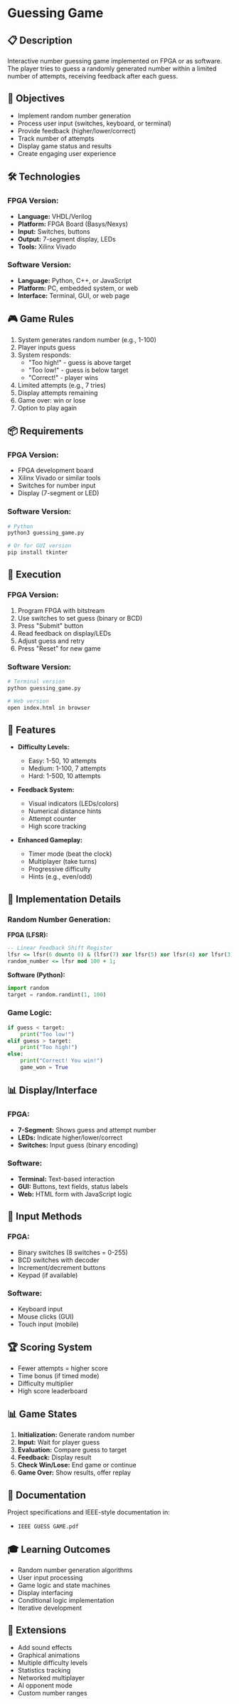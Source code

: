 # Guessing Game

## 📋 Description
Interactive number guessing game implemented on FPGA or as software. The player tries to guess a randomly generated number within a limited number of attempts, receiving feedback after each guess.

## 🎯 Objectives
- Implement random number generation
- Process user input (switches, keyboard, or terminal)
- Provide feedback (higher/lower/correct)
- Track number of attempts
- Display game status and results
- Create engaging user experience

## 🛠️ Technologies

### FPGA Version:
- **Language:** VHDL/Verilog
- **Platform:** FPGA Board (Basys/Nexys)
- **Input:** Switches, buttons
- **Output:** 7-segment display, LEDs
- **Tools:** Xilinx Vivado

### Software Version:
- **Language:** Python, C++, or JavaScript
- **Platform:** PC, embedded system, or web
- **Interface:** Terminal, GUI, or web page

## 🎮 Game Rules
1. System generates random number (e.g., 1-100)
2. Player inputs guess
3. System responds:
   - "Too high!" - guess is above target
   - "Too low!" - guess is below target
   - "Correct!" - player wins
4. Limited attempts (e.g., 7 tries)
5. Display attempts remaining
6. Game over: win or lose
7. Option to play again

## 📦 Requirements

### FPGA Version:
- FPGA development board
- Xilinx Vivado or similar tools
- Switches for number input
- Display (7-segment or LED)

### Software Version:
```bash
# Python
python3 guessing_game.py

# Or for GUI version
pip install tkinter
```

## 🚀 Execution

### FPGA Version:
1. Program FPGA with bitstream
2. Use switches to set guess (binary or BCD)
3. Press "Submit" button
4. Read feedback on display/LEDs
5. Adjust guess and retry
6. Press "Reset" for new game

### Software Version:
```bash
# Terminal version
python guessing_game.py

# Web version
open index.html in browser
```

## 🎨 Features
- **Difficulty Levels:**
  - Easy: 1-50, 10 attempts
  - Medium: 1-100, 7 attempts
  - Hard: 1-500, 10 attempts

- **Feedback System:**
  - Visual indicators (LEDs/colors)
  - Numerical distance hints
  - Attempt counter
  - High score tracking

- **Enhanced Gameplay:**
  - Timer mode (beat the clock)
  - Multiplayer (take turns)
  - Progressive difficulty
  - Hints (e.g., even/odd)

## 📐 Implementation Details

### Random Number Generation:

**FPGA (LFSR):**
```vhdl
-- Linear Feedback Shift Register
lfsr <= lfsr(6 downto 0) & (lfsr(7) xor lfsr(5) xor lfsr(4) xor lfsr(3));
random_number <= lfsr mod 100 + 1;
```

**Software (Python):**
```python
import random
target = random.randint(1, 100)
```

### Game Logic:
```python
if guess < target:
    print("Too low!")
elif guess > target:
    print("Too high!")
else:
    print("Correct! You win!")
    game_won = True
```

## 📊 Display/Interface

### FPGA:
- **7-Segment:** Shows guess and attempt number
- **LEDs:** Indicate higher/lower/correct
- **Switches:** Input guess (binary encoding)

### Software:
- **Terminal:** Text-based interaction
- **GUI:** Buttons, text fields, status labels
- **Web:** HTML form with JavaScript logic

## 🔢 Input Methods

### FPGA:
- Binary switches (8 switches = 0-255)
- BCD switches with decoder
- Increment/decrement buttons
- Keypad (if available)

### Software:
- Keyboard input
- Mouse clicks (GUI)
- Touch input (mobile)

## 🏆 Scoring System
- Fewer attempts = higher score
- Time bonus (if timed mode)
- Difficulty multiplier
- High score leaderboard

## 📊 Game States
1. **Initialization:** Generate random number
2. **Input:** Wait for player guess
3. **Evaluation:** Compare guess to target
4. **Feedback:** Display result
5. **Check Win/Lose:** End game or continue
6. **Game Over:** Show results, offer replay

## 📄 Documentation
Project specifications and IEEE-style documentation in:
- `IEEE GUESS GAME.pdf`

## 🎓 Learning Outcomes
- Random number generation algorithms
- User input processing
- Game logic and state machines
- Display interfacing
- Conditional logic implementation
- Iterative development

## 🔧 Extensions
- Add sound effects
- Graphical animations
- Multiple difficulty levels
- Statistics tracking
- Networked multiplayer
- AI opponent mode
- Custom number ranges
